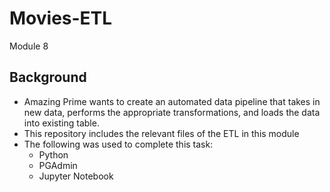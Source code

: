 # Movies-ETL
Module 8

## Background
* Amazing Prime wants to create an automated data pipeline that takes in new data, performs the appropriate transformations, and loads the data into existing table. 
* This repository includes the relevant files of the ETL in this module
* The following was used to complete this task:
  * Python
  * PGAdmin
  * Jupyter Notebook
